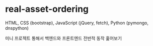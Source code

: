 # real-asset-ordering


HTML, CSS (bootstrap), JavaScript (jQuery, fetch), Python (pymongo, dnspython)

미니 프로젝트 통해서 백엔드와 프론트엔드 전반적 동작 훑어보기
